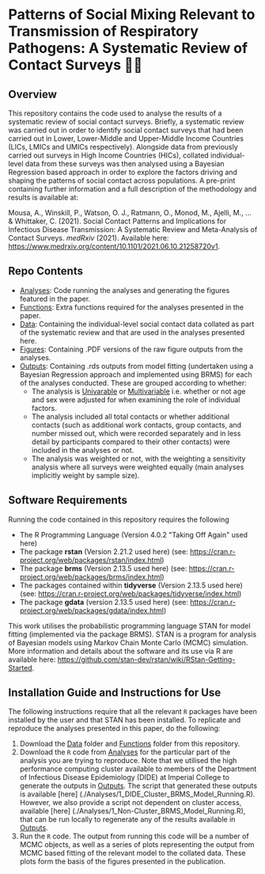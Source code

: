 # Patterns of Social Mixing Relevant to Transmission of Respiratory Pathogens: A Systematic Review of Contact Surveys 🤝🤧 

## Overview
This repository contains the code used to analyse the results of a systematic review of social contact surveys. Briefly, a systematic review was carried out in order to identify social contact surveys that had been carried out in Lower, Lower-Middle and Upper-Middle Income Countries (LICs, LMICs and UMICs respectively). Alongside data from previously carried out surveys in High Income Countries (HICs), collated individual-level data from these surveys was then analysed using a Bayesian Regression based approach in order to explore the factors driving and shaping the patterns of social contact across populations. A pre-print containing further information and a full description of the methodology and results is available at:

Mousa, A., Winskill, P., Watson, O. J., Ratmann, O., Monod, M., Ajelli, M., ... & Whittaker, C. (2021). Social Contact Patterns and Implications for Infectious Disease Transmission: A Systematic Review and Meta-Analysis of Contact Surveys. <i>medRxiv</i> (2021). Available here: https://www.medrxiv.org/content/10.1101/2021.06.10.21258720v1.


## Repo Contents
- [Analyses](./Analyses): Code running the analyses and generating the figures featured in the paper.
- [Functions](./Functions): Extra functions required for the analyses presented in the paper.
- [Data](./Data): Containing the individual-level social contact data collated as part of the systematic review and that are used in the analyses presented here. 
- [Figures](./Figures): Containing .PDF versions of the raw figure outputs from the analyses.
- [Outputs](./Outputs): Containing .rds outputs from model fitting (undertaken using a Bayesian Regression approach and implemented  using BRMS) for each of the analyses conducted. These are grouped according to whether:
    - The analysis is [Univarable](./Outputs/Univariable) or [Multivariable](./Outputs/Multivariable) i.e. whether or not age and sex were adjusted for when examining the role of individual factors. 
    - The analysis included all total contacts or whether additional contacts (such as additional work contacts, group contacts, and number missed out, which were recorded separately and in less detail by participants compared to their other contacts) were included in the analyses or not. 
    - The analysis was weighted or not, with the weighting a sensitivity analysis where all surveys were weighted equally (main analyses implicitly weight by sample size).

## Software Requirements
Running the code contained in this repository requires the following
- The R Programming Language (Version 4.0.2 "Taking Off Again" used here) 
- The package **rstan** (Version 2.21.2 used here) (see: https://cran.r-project.org/web/packages/rstan/index.html)
- The package **brms** (Version 2.13.5 used here) (see: https://cran.r-project.org/web/packages/brms/index.html)
- The packages contained within **tidyverse** (Version 2.13.5 used here) (see: https://cran.r-project.org/web/packages/tidyverse/index.html)
- The package **gdata** (version 2.13.5 used here) (see: https://cran.r-project.org/web/packages/gdata/index.html)

This work utilises the probabilistic programming language STAN for model fitting (implemented via the package BRMS). STAN is a program for analysis of Bayesian models using Markov Chain Monte Carlo (MCMC) simulation. More information and details about the software and its use via R are available here: https://github.com/stan-dev/rstan/wiki/RStan-Getting-Started.

## Installation Guide and Instructions for Use
The following instructions require that all the relevant `R` packages have been installed by the user and that STAN has been installed. To replicate and reproduce the analyses presented in this paper, do the following: 

1. Download the [Data](./Data) folder and [Functions](./Functions) folder from this repository. 
2. Download the `R` code from  [Analyses](./Analyses) for the particular part of the analysis you are trying to reproduce. Note that we utilised the high performance computing cluster available to members of the Department of Infectious Disease Epidemiology (DIDE) at Imperial College to generate the outputs in [Outputs](./Outputs). The script that generated these outputs is available [here] (./Analyses/1_DIDE_Cluster_BRMS_Model_Running.R). However, we also provide a script not dependent on cluster access, available [here] (./Analyses/1_Non-Cluster_BRMS_Model_Running.R), that can be run locally to regenerate any of the results available in [Outputs](./Outputs). 
4. Run the `R` code. The output from running this code will be a number of MCMC objects, as well as a series of plots representing the output from MCMC based fitting of the relevant model to the collated data. These plots form the basis of the figures presented in the publication. 
